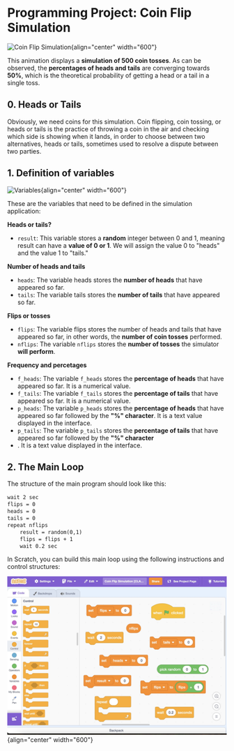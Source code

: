 # Programming Project: Coin Flip Simulation

![Coin Flip Simulation](images/CoinFlipSimulation500.gif){align="center" width="600"}

This animation displays a **simulation of 500 coin tosses**. As can be observed, the **percentages of heads and tails** are converging towards **50%**, which is the theoretical probability of getting a head or a tail in a single toss.

## 0. Heads or Tails

Obviously, we need coins for this simulation. Coin flipping, coin tossing, or heads or tails is the practice of throwing a coin in the air and checking which side is showing when it lands, in order to choose between two alternatives, heads or tails, sometimes used to resolve a dispute between two parties.

## 1. Definition of variables

![Variables](images/flipcoin_variables.gif){align="center" width="600"}

These are the variables that need to be defined in the simulation application:

**Heads or tails?**

* `result`: This variable stores a **random** integer between 0 and 1, meaning result can have a **value of 0 or 1**. We will assign the value 0 to "heads" and the value 1 to "tails."

**Number of heads and tails**

* `heads`: The variable heads stores the **number of heads** that have appeared so far.
* `tails`: The variable tails stores the **number of tails** that have appeared so far.

**Flips or tosses**

* `flips`: The variable flips stores the number of heads and tails that have appeared so far, in other words, the **number of coin tosses** performed.
* `nflips`: The variable `nflips` stores the **number of tosses** the simulator **will perform**.

**Frequency and percetages**

* `f_heads`: The variable `f_heads` stores the **percentage of heads** that have appeared so far. It is a numerical value.
* `f_tails`: The variable `f_tails` stores the **percentage of tails** that have appeared so far. It is a numerical value.
* `p_heads`: The variable `p_heads` stores the **percentage of heads** that have appeared so far followed by the **"%" character**. It is a text value displayed in the interface.
* `p_tails`: The variable `p_tails` stores the **percentage of tails** that have appeared so far followed by the **"%" character**
* . It is a text value displayed in the interface.

## 2. The Main Loop

The structure of the main program should look like this:

    wait 2 sec
    flips = 0
    heads = 0
    tails = 0
    repeat nflips
        result = random(0,1)
        flips = flips + 1
        wait 0.2 sec
    
In Scratch, you can build this main loop using the following instructions and control structures:

![Main Loop](images/main_loop_puzzle.jpg){align="center" width="600"}
